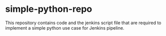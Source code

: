 # simple-python-repo
This repository contains code and the jenkins script file that are required to implement a simple python use case for Jenkins pipeline.
